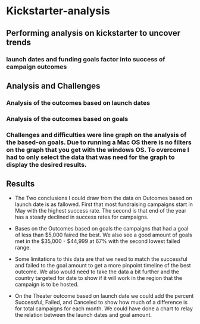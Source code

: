 # Kickstarter-analysis

## Performing analysis on kickstarter to uncover trends

### launch dates and funding goals factor into success of campaign outcomes
 
## Analysis and Challenges

### Analysis of the outcomes based on launch dates

### Analysis of the outcomes based on goals 

### Challenges and difficulties were line graph on the analysis of the based-on goals. Due to running a Mac OS there is no filters on the graph that you get with the windows OS. To overcome I had to only select the data that was need for the graph to display the desired results.  

## Results

- The Two conclusions I could draw from the data on Outcomes based on launch date is as fallowed. First that most fundraising campaigns start in May with the highest success rate. The second is that end of the year has a steady declined in success rates for campaigns.

- Bases on the Outcomes based on goals the campaigns that had a goal of less than $5,000 faired the best. We also see a good amount of goals met in the $35,000 - $44,999 at 67% with the second lowest failed range.

- Some limitations to this data are that we need to match the successful and failed to the goal amount to get a more pinpoint timeline of the best outcome. We also would need to take the data a bit further and the country targeted for date to show if it will work in the region that the campaign is to be hosted. 

- On the Theater outcome based on launch date we could add the percent Successful, Failed, and Canceled to show how much of a difference is for total campaigns for each month. We could have done a chart to relay the relation between the launch dates and goal amount.
